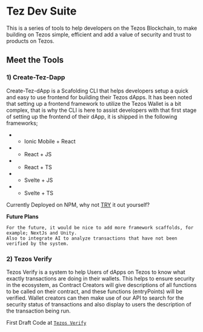 # Tez Dev Suite

This is a series of tools to help developers on the Tezos Blockchain, to make building on Tezos simple, efficient and add a value of security and trust to products on Tezos.

## Meet the Tools

### 1) **Create-Tez-Dapp**

Create-Tez-dApp is a Scafolding CLI that helps developers setup a quick and easy to use frontend for building their Tezos dApps. It has been noted that setting up a frontend framework to utilize the Tezos Wallet is a bit complex, that is why the CLI is here to assist developers with that first stage of setting up the frontend of their dApp, it is shipped in the following frameworks;

- - Ionic Mobile + React
- - React + JS
- - React + TS
- - Svelte + JS
- - Svelte + TS

Currently Deployed on NPM, why not [TRY](https://www.npmjs.com/package/create-tez-dapp?activeTab=readme) it out yourself?

**Future Plans**

```
For the future, it would be nice to add more framework scaffolds, for example; NextJs and Unity.
Also to integrate AI to analyze transactions that have not been verified by the system.
```

### 2) **Tezos Verify**

Tezos Verify is a system to help Users of dApps on Tezos to know what exactly transactions are doing in their wallets. This helps to ensure security in the ecosystem, as Contract Creators will give descriptions of all functions to be called on their contract, and these functions (entryPoints) will be verified. Wallet creators can then make use of our API to search for the security status of transactions and also display to users the description of the transaction being run.

First Draft Code at [`Tezos Verify`](https://github.com/OpeOginni/tezos-dev-suite/tree/main/tezos-verify)
